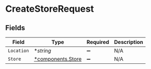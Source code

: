 # CreateStoreRequest


## Fields

| Field                                             | Type                                              | Required                                          | Description                                       |
| ------------------------------------------------- | ------------------------------------------------- | ------------------------------------------------- | ------------------------------------------------- |
| `Location`                                        | **string*                                         | :heavy_minus_sign:                                | N/A                                               |
| `Store`                                           | [*components.Store](../../models/shared/store.md) | :heavy_minus_sign:                                | N/A                                               |